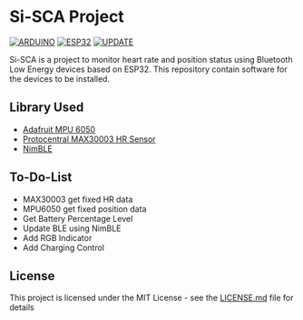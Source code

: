 
# Si-SCA Project

[![ARDUINO](https://img.shields.io/badge/ArduinoIDE-blue)](https://www.arduino.cc/en/software/)
[![ESP32](https://img.shields.io/badge/ESP-32-000000.svg?longCache=true&style=flat&colorA=CC101F)](https://www.espressif.com/en/products/socs/esp32)
[![UPDATE](https://img.shields.io/github/last-commit/AkagamiYozora/Si-SCA)](https://github.com/AkagamiYozora/Si-SCA)

Si-SCA is a project to monitor heart rate and position status using Bluetooth Low Energy devices based on ESP32. This repository contain software for the devices to be installed.

## Library Used

 - [Adafruit MPU 6050](https://github.com/adafruit/Adafruit_MPU6050)
 - [Protocentral MAX30003 HR Sensor](https://github.com/Protocentral/protocentral_max30003/)
 - [NimBLE](https://github.com/h2zero/esp-nimble-cpp)

## To-Do-List

- MAX30003 get fixed HR data
- MPU6050 get fixed position data
- Get Battery Percentage Level
- Update BLE using NimBLE
- Add RGB Indicator
- Add Charging Control

## License
This project is licensed under the MIT License - see the [LICENSE.md](LICENSE) file for details
